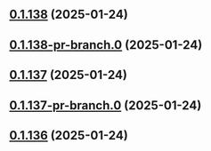 ## [0.1.138](https://github.com/latha-414/AWS-CICD-web-app/compare/v0.1.138-pr-branch.0...v0.1.138) (2025-01-24)



## [0.1.138-pr-branch.0](https://github.com/latha-414/AWS-CICD-web-app/compare/v0.1.137...v0.1.138-pr-branch.0) (2025-01-24)



## [0.1.137](https://github.com/latha-414/AWS-CICD-web-app/compare/v0.1.137-pr-branch.0...v0.1.137) (2025-01-24)



## [0.1.137-pr-branch.0](https://github.com/latha-414/AWS-CICD-web-app/compare/v0.1.136...v0.1.137-pr-branch.0) (2025-01-24)



## [0.1.136](https://github.com/latha-414/AWS-CICD-web-app/compare/v0.1.136-pr-branch.0...v0.1.136) (2025-01-24)



